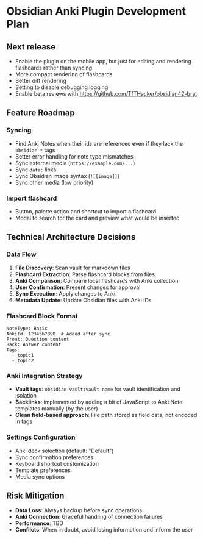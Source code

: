 # Obsidian Anki Plugin Development Plan

## Next release
- Enable the plugin on the mobile app, but just for editing and rendering flashcards rather than syncing
- More compact rendering of flashcards
- Better diff rendering
- Setting to disable debugging logging
- Enable beta reviews with https://github.com/TfTHacker/obsidian42-brat

## Feature Roadmap

### Syncing
- Find Anki Notes when their ids are referenced even if they lack the `obsidian-*` tags
- Better error handling for note type mismatches
- Sync external media (`https://example.com/...`)
- Sync `data:` links
- Sync Obsidian image syntax (`![[image]]`)
- Sync other media (low priority)

### Import flashcard
- Button, palette action and shortcut to import a flashcard
- Modal to search for the card and preview what would be inserted

## Technical Architecture Decisions

### Data Flow
1. **File Discovery**: Scan vault for markdown files
2. **Flashcard Extraction**: Parse flashcard blocks from files
3. **Anki Comparison**: Compare local flashcards with Anki collection
4. **User Confirmation**: Present changes for approval
5. **Sync Execution**: Apply changes to Anki
6. **Metadata Update**: Update Obsidian files with Anki IDs

### Flashcard Block Format
```flashcard
NoteType: Basic
AnkiId: 1234567890  # Added after sync
Front: Question content
Back: Answer content
Tags: 
  - topic1
  - topic2
```

### Anki Integration Strategy
- **Vault tags**: `obsidian-vault:vault-name` for vault identification and isolation
- **Backlinks**: implemented by adding a bit of JavaScript to Anki Note templates manually (by the user)
- **Clean field-based approach**: File path stored as field data, not encoded in tags

### Settings Configuration
- Anki deck selection (default: "Default")
- Sync confirmation preferences
- Keyboard shortcut customization
- Template preferences
- Media sync options

## Risk Mitigation
- **Data Loss**: Always backup before sync operations
- **Anki Connection**: Graceful handling of connection failures
- **Performance**: TBD
- **Conflicts**: When in doubt, avoid losing information and inform the user
